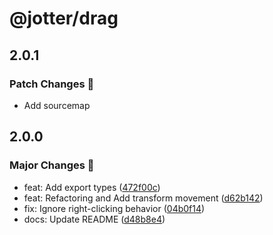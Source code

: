 # @jotter/drag

## 2.0.1

### Patch Changes 🌟

- Add sourcemap

## 2.0.0

### Major Changes 🎉

- feat: Add export types ([472f00c](https://github.com/Marinerer/jotter/commit/472f00cd437381587ebd3092bc015b6c96026b1f))
- feat: Refactoring and Add transform movement ([d62b142](https://github.com/Marinerer/jotter/commit/d62b14265fe8eb77a3705acd871649561dd3c255))
- fix: Ignore right-clicking behavior ([04b0f14](https://github.com/Marinerer/jotter/commit/04b0f1462236f46768a83131feb1224e47762e31))
- docs: Update README ([d48b8e4](https://github.com/Marinerer/jotter/commit/d48b8e484a0c18c8abff0e8049d90415dfe0a9b7))
